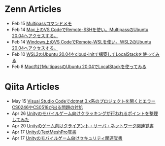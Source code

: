 # Zenn Articles
<!-- profile updater begin: zenn -->
- Feb 15 [Multipassコマンドメモ](https://zenn.dev/s_ryuuki/articles/db7eb23dde7084)
- Feb 14 [Mac上のVS CodeでRemote-SSHを使い。MultipassのUbuntu 20.04へアクセスする。](https://zenn.dev/s_ryuuki/articles/66e2391c2d5f98)
- Feb 14 [Windows上のVS CodeでRemote-WSLを使い。WSL2のUbuntu 20.04へアクセスする。](https://zenn.dev/s_ryuuki/articles/4b9631674adea4)
- Feb 10 [WSL2のUbuntu 20.04をcloud-initで構築してLocalStackを使ってみる](https://zenn.dev/s_ryuuki/articles/46c6d9d8d34404)
- Feb 8 [Mac向けMultipassのUbuntu 20.04でLocalStackを使ってみる](https://zenn.dev/s_ryuuki/articles/65f0b1c39cafbe)
<!-- profile updater end: zenn -->

# Qiita Articles
<!-- profile updater begin: qiita -->
- May 15 [Visual Studio Codeでdotnet 3.x系のプロジェクトを開くとエラーCS0246やCS0518が出る問題の対処](https://qiita.com/s_ryuuki/items/51e11ca6259814275139)
- Apr 26 [Unityのモバイルゲーム向けクラッキングが行われるポイントを整理してみた](https://qiita.com/s_ryuuki/items/c6b63d108959582a2b2e)
- Apr 20 [Unityのゲーム向けクライアント・サーバ・ネットワーク関連覚書](https://qiita.com/s_ryuuki/items/3663cda16cdfa5f14ad7)
- Apr 17 [UnityのTextMeshPro覚書](https://qiita.com/s_ryuuki/items/2fb6f4807b900acc82ed)
- Apr 17 [Unityのモバイルゲーム向けセキュリティ関連覚書](https://qiita.com/s_ryuuki/items/04e136cf08328a835654)
<!-- profile updater end: qiita -->